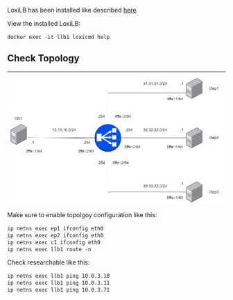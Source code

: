 
LoxiLB has been installed like described [here](https://loxilb-io.github.io/loxilbdocs/run/)

View the installed LoxiLB:
```
docker exec -it llb1 loxicmd help
```

## Check Topology
---

![diagram](./assets/topology.png)

Make sure to enable topolgoy configuration like this:

```
ip netns exec ep1 ifconfig eth0
ip netns exec ep2 ifconfig eth0
ip netns exec c1 ifconfig eth0
ip netns exec llb1 route -n
```

Check researchable like this:

```
ip netns exec llb1 ping 10.0.3.10
ip netns exec llb1 ping 10.0.3.11
ip netns exec llb1 ping 10.0.3.71
```
